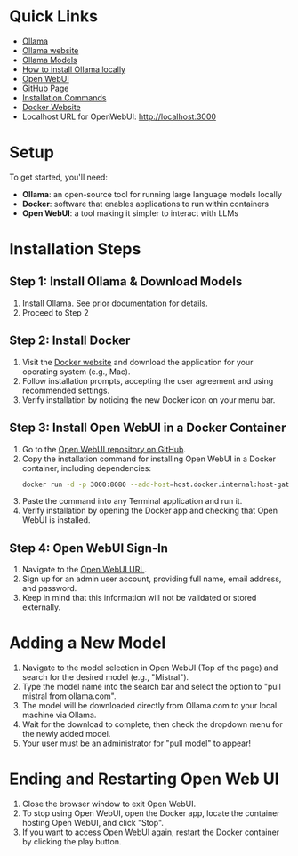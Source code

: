 # Quick Links

- [Ollama](https://ollama.com)
- [Ollama website](https://ollama.com)
- [Ollama Models](https://ollama.com/models)
- [How to install Ollama locally](https://ollama.com/installation)
- [Open WebUI](http://localhost:3000)
- [GitHub Page](https://github.com/open-webui/open-webui)
- [Installation Commands](https://github.com/open-webui/open-webui#installation)
- [Docker Website](https://www.docker.com)
- Localhost URL for OpenWebUI: [http://localhost:3000](http://localhost:3000)

# Setup

To get started, you'll need:

- **Ollama**: an open-source tool for running large language models locally
- **Docker**: software that enables applications to run within containers
- **Open WebUI**: a tool making it simpler to interact with LLMs

# Installation Steps

## Step 1: Install Ollama & Download Models

1. Install Ollama. See prior documentation for details.
2. Proceed to Step 2

## Step 2: Install Docker

1. Visit the [Docker website](https://www.docker.com) and download the application for your operating system (e.g., Mac).
2. Follow installation prompts, accepting the user agreement and using recommended settings.
3. Verify installation by noticing the new Docker icon on your menu bar.

## Step 3: Install Open WebUI in a Docker Container

1. Go to the [Open WebUI repository on GitHub](https://github.com/open-webui/open-webui).
2. Copy the installation command for installing Open WebUI in a Docker container, including dependencies:
   ```sh
   docker run -d -p 3000:8080 --add-host=host.docker.internal:host-gateway -v open-webui:/app/backend/data --name open-webui --restart always ghcr.io/open-webui/open-webui:main
   ```
3. Paste the command into any Terminal application and run it.
4. Verify installation by opening the Docker app and checking that Open WebUI is installed.

## Step 4: Open WebUI Sign-In

1. Navigate to the [Open WebUI URL](http://localhost:3000).
2. Sign up for an admin user account, providing full name, email address, and password.
3. Keep in mind that this information will not be validated or stored externally.

# Adding a New Model

1. Navigate to the model selection in Open WebUI (Top of the page) and search for the desired model (e.g., "Mistral").
2. Type the model name into the search bar and select the option to "pull mistral from ollama.com".
3. The model will be downloaded directly from Ollama.com to your local machine via Ollama.
4. Wait for the download to complete, then check the dropdown menu for the newly added model.
5. Your user must be an administrator for "pull model" to appear!

# Ending and Restarting Open Web UI

1. Close the browser window to exit Open WebUI.
2. To stop using Open WebUI, open the Docker app, locate the container hosting Open WebUI, and click "Stop".
3. If you want to access Open WebUI again, restart the Docker container by clicking the play button.

